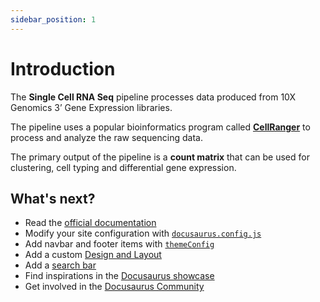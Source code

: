 ```yaml
---
sidebar_position: 1
---
```


# Introduction

The **Single Cell RNA Seq** pipeline processes data produced from 10X Genomics 3’ Gene Expression libraries.  

The pipeline uses a popular bioinformatics program called [**CellRanger**](https://www.10xgenomics.com/support/software/cell-ranger/latest) to process and analyze the raw sequencing data.  

The primary output of the pipeline is a **count matrix** that can be used for clustering, cell typing and differential gene expression.

## What's next?

- Read the [official documentation](https://docusaurus.io/)
- Modify your site configuration with [`docusaurus.config.js`](https://docusaurus.io/docs/api/docusaurus-config)
- Add navbar and footer items with [`themeConfig`](https://docusaurus.io/docs/api/themes/configuration)
- Add a custom [Design and Layout](https://docusaurus.io/docs/styling-layout)
- Add a [search bar](https://docusaurus.io/docs/search)
- Find inspirations in the [Docusaurus showcase](https://docusaurus.io/showcase)
- Get involved in the [Docusaurus Community](https://docusaurus.io/community/support)
